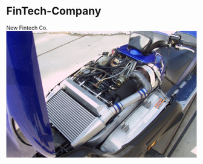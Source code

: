 # FinTech-Company
New Fintech Co.
![alt text](https://github.com/JTLPPP/FinTech-Company/blob/main/Yamaha%202004%20Turbo%20Warrior%20006.JPG?raw=true)
